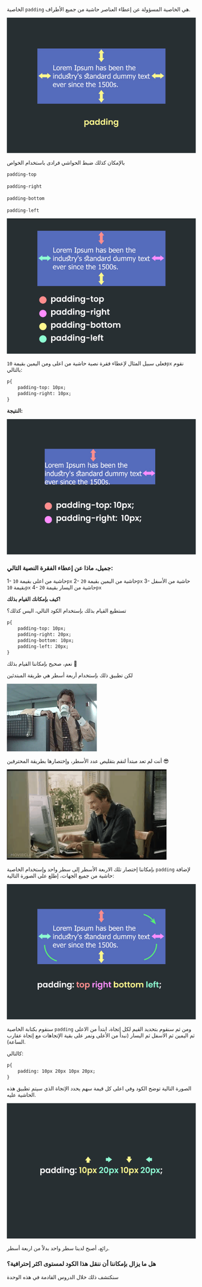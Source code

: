 الخاصية `padding` هي الخاصية المسؤولة عن إعطاء العناصر حاشية من جميع الأطراف. 

![image|690x492](./assets/1.jpg)  

بالإمكان كذلك ضبط الحواشي فرادى باستخدام الخواص 

    padding-top

    padding-right

    padding-bottom

    padding-left

![image|690x492](./assets/2.jpg)  

فعلى سبيل المثال لإعطاء فقرة نصية حاشية من اعلى ومن اليمين بقيمة `10px` نقوم بالتالي:

```
p{
    padding-top: 10px;
    padding-right: 10px;
}
```

**النتيجة:**

![image|690x492](./assets/3.jpg)  


### جميل، ماذا عن إعطاء الفقرة النصية التالي:

1- حاشية من اعلى بقيمة `10px`
2- حاشية من اليمين بقيمة `20px`
3- حاشية من الأسفل بقيمة `10px`
4- حاشية من اليسار بقيمة `20px`

**كيف بإمكانك القيام بذلك!**

تستطيع القيام بذلك بإستخدام الكود التالي، اليس كذلك؟

```
p{
    padding-top: 10px;
    padding-right: 20px;
    padding-bottom: 10px;
    padding-left: 20px;
}
```

نعم، صحيح بإمكاننا القيام بذلك :clap:

لكن تطبيق ذلك بإستخدام أربعة أسطر هي طريقة المبتدئين 

![image](./assets/5.gif)  

 أنت لم تعد مبتدأ لنقم بتقليص عدد الأسطر، وإختصارها بطريقة المحترفين :sunglasses:

![image](./assets/6.gif) 

بإمكاننا إختصار تلك الاربعة الأسطر إلى سطر واحد وإستخدام الخاصية `padding` لإضافة حاشية من جميع الجهات، إطلع على الصورة التالية:

![image|690x492](./assets/4.jpg)  

سنقوم بكتابة الخاصية `padding` ومن ثم سنقوم بتحديد القيم لكل إتجاة، ابتدأ من الاعلى ثم اليمين ثم الاسفل ثم اليسار (نبدأ من الأعلى ونمر على بقية الإتجاهات مع إتجاة عقارب الساعة).

كالتالي:

```
p{
    padding: 10px 20px 10px 20px;
}
```

الصورة التالية توضح الكود وفي اعلى كل قيمة سهم يحدد الإتجاة الذي سيتم تطبيق هذه الحاشية عليه.

![image|690x492](./assets/8.jpg)  

رائع، أصبح لدينا سطر واحد بدلاً من اربعة أسطر.

### هل ما يزال بإمكاننا أن ننقل هذا الكود لمستوى اكثر إحترافية؟

سنكتشف ذلك خلال الدروس القادمة في هذه الوحدة